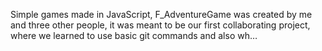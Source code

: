 Simple games made in JavaScript, F_AdventureGame was created by me and three other people, it was meant to be our first collaborating project, where we learned to use basic git commands and also wh…
